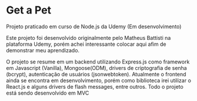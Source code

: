 # Get a Pet
Projeto praticado em curso de Node.js da Udemy (Em desenvolvimento)

Este projeto foi desenvolvido originalmente pelo Matheus Battisti na plataforma Udemy, porém achei interessante colocar aqui afim de demonstrar meu aprendizado.

O projeto se resume em um backend utilizando Express.js como framework em Javascript (Vanilla), Mongoose(ODM), drivers de criptografia de senha (bcrypt), autenticação de usuários (jsonwebtoken). Atualmente o frontend ainda se encontra em desenvolvimento, porém como biblioteca irei utilizar o React.js e alguns drivers de flash messages, entre outros. Todo o projeto está sendo desenvolvido em MVC
